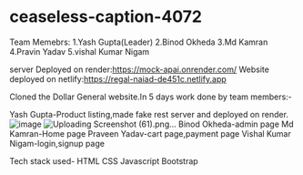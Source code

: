 # ceaseless-caption-4072
Team Memebrs:
1.Yash Gupta(Leader)
2.Binod Okheda
3.Md Kamran
4.Pravin Yadav
5.vishal Kumar Nigam

server Deployed on render:https://mock-apai.onrender.com/
Website deployed on netlify:https://regal-naiad-de451c.netlify.app


Cloned the Dollar General website.In 5 days work done by team members:-

Yash Gupta-Product listing,made fake rest server and deployed on render.
![image](https://user-images.githubusercontent.com/119420347/221508870-1c6237d4-ac6b-4ba8-b8cf-ef9ad8cce611.png)
![Uploading Screenshot (61).png…]()
Binod Okheda-admin page
Md Kamran-Home page
Praveen Yadav-cart page,payment page
Vishal Kumar Nigam-login,signup page

Tech stack used-
HTML
CSS 
Javascript
Bootstrap

